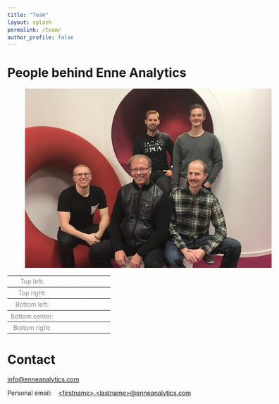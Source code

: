 ```yaml
---
title: "Team"
layout: splash
permalink: /team/
author_profile: false
---
```

# People behind Enne Analytics

<figure style="width: 40em;">
  <img src="/images/team.jpg" alt="Team photo">
</figure>

<table style="font-size: 1em; font-weight: normal !important; margin-bottom: 3em;">
  <tr>
  <th style="width: 8em; font-weight: normal; color:#888; padding: 0em; line-height: 180%;">
    Top left:
  </th>
  <th style="padding: 0em;">
    <a href="/team/jarno_lintusaari" style="font-weight: normal; letter-spacing: 1px; color:white; text-decoration: none;">
      Jarno Lintusaari
    </a>
  </th>
  </tr>
  <tr>
  <th style="font-weight: normal; color:#888; padding: 0em; line-height: 180%;">
    Top right:
  </th>
  <th style="padding: 0em;">
    <a href="/team/juho_piironen" style="font-weight: normal; letter-spacing: 1px; color:white; text-decoration: none;">
      Juho Piironen
    </a>
  </th>
  </tr>
  <tr>
  <th style="font-weight: normal; color:#888; padding: 0em; line-height: 180%;">
    Bottom left:
  </th>
  <th style="padding: 0em;">
    <a href="/team/eero_siivola" style="font-weight: normal; letter-spacing: 1px; color:white; text-decoration: none;">
      Eero Siivola
    </a>
  </th>
  </tr>
  <tr>
  <th style="font-weight: normal; color:#888; padding: 0em; line-height: 180%;">
    Bottom center:
  </th>
  <th style="padding: 0em;">
    <a href="/team/ilkka_raiskinen" style="font-weight: normal; letter-spacing: 1px; color:white; text-decoration: none;">
      Ilkka Raiskinen
    </a>
  </th>
  </tr>
  <tr>
  <th style="font-weight: normal; color:#888; padding: 0em; line-height: 180%;">
    Bottom right:
  </th>
  <th style="padding: 0em;">
    <a href="/team/tuomas_sivula" style="font-weight: normal; letter-spacing: 1px; color:white; text-decoration: none;">
      Tuomas Sivula
    </a>
  </th>
  </tr>
</table>

# Contact

<a href="mailto:info@enneanalytics.com">info@enneanalytics.com</a>

Personal email: &ensp;
<a href="mailto:&lt;firstname&gt;.&lt;lastname&gt;@enneanalytics.com">&lt;firstname&gt;.&lt;lastname&gt;@enneanalytics.com</a>
